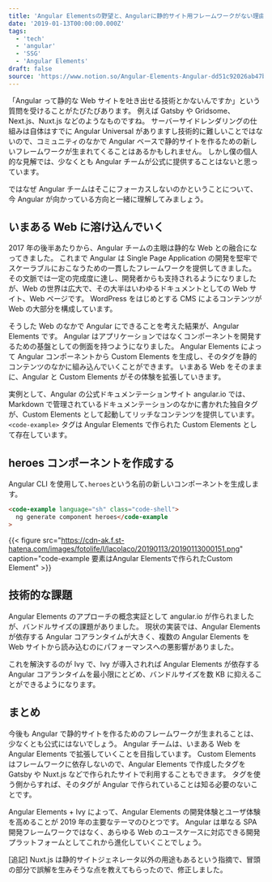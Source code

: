```yaml
---
title: 'Angular Elementsの野望と、Angularに静的サイト用フレームワークがない理由'
date: '2019-01-13T00:00:00.000Z'
tags:
  - 'tech'
  - 'angular'
  - 'SSG'
  - 'Angular Elements'
draft: false
source: 'https://www.notion.so/Angular-Elements-Angular-dd51c92026ab47ba898223ae64a2a1f0'
---
```


「Angular って静的な Web サイトを吐き出せる技術とかないんですか」という質問を受けることがたびたびあります。 例えば Gatsby や Gridsome、Next.js、Nuxt.js などのようなものですね。 サーバーサイドレンダリングの仕組みは自体はすでに Angular Universal がありますし技術的に難しいことではないので、コミュニティのなかで Angular ベースで静的サイトを作るための新しいフレームワークが生まれてくることはあるかもしれません。 しかし僕の個人的な見解では、少なくとも Angular チームが公式に提供することはないと思っています。

ではなぜ Angular チームはそこにフォーカスしないのかということについて、今 Angular が向かっている方向と一緒に理解してみましょう。

## いまある Web に溶け込んでいく

2017 年の後半あたりから、Angular チームの主眼は静的な Web との融合になってきました。 これまで Angular は Single Page Application の開発を堅牢でスケーラブルにおこなうための一貫したフレームワークを提供してきました。 その文脈では一定の完成度に達し、開発者からも支持されるようになりましたが、Web の世界は広大で、その大半はいわゆるドキュメントとしての Web サイト、Web ページです。 WordPress をはじめとする CMS によるコンテンツが Web の大部分を構成しています。

そうした Web のなかで Angular にできることを考えた結果が、Angular Elements です。 Angular はアプリケーションではなくコンポーネントを開発するための基盤としての側面を持つようになりました。 Angular Elements によって Angular コンポーネントから Custom Elements を生成し、そのタグを静的コンテンツのなかに組み込んでいくことができます。 いまある Web をそのままに、Angular と Custom Elements がその体験を拡張していきます。

実例として、Angular の公式ドキュメンテーションサイト angular.io では、Markdown で管理されているドキュメンテーションのなかに書かれた独自タグが、Custom Elements として起動してリッチなコンテンツを提供しています。 `<code-example>` タグは Angular Elements で作られた Custom Elements として存在しています。

## heroes コンポーネントを作成する

Angular CLI を使用して､`heroes`という名前の新しいコンポーネントを生成します。

```html
<code-example language="sh" class="code-shell">
  ng generate component heroes</code-example
>
```

{{< figure src="https://cdn-ak.f.st-hatena.com/images/fotolife/l/lacolaco/20190113/20190113000151.png" caption="code-example 要素はAngular Elementsで作られたCustom Element" >}}

## 技術的な課題

Angular Elements のアプローチの概念実証として angular.io が作られましたが、バンドルサイズの課題がありました。 現状の実装では、Angular Elements が依存する Angular コアランタイムが大きく、複数の Angular Elements を Web サイトから読み込むのにパフォーマンスへの悪影響がありました。

これを解決するのが Ivy で、Ivy が導入されれば Angular Elements が依存する Angular コアランタイムを最小限にとどめ、バンドルサイズを数 KB に抑えることができるようになります。

## まとめ

今後も Angular で静的サイトを作るためのフレームワークが生まれることは、少なくとも公式にはないでしょう。 Angular チームは、いまある Web を Angular Elements で拡張していくことを目指しています。 Custom Elements はフレームワークに依存しないので、Angular Elements で作成したタグを Gatsby や Nuxt.js などで作られたサイトで利用することもできます。 タグを使う側からすれば、そのタグが Angular で作られていることは知る必要のないことです。

Angular Elements + Ivy によって、Angular Elements の開発体験とユーザ体験を高めることが 2019 年の主要なテーマのひとつです。 Angular は単なる SPA 開発フレームワークではなく、あらゆる Web のユースケースに対応できる開発プラットフォームとしてこれから進化していくことでしょう。

[追記] Nuxt.js は静的サイトジェネレータ以外の用途もあるという指摘で、冒頭の部分で誤解を生みそうな点を教えてもらったので、修正しました。
